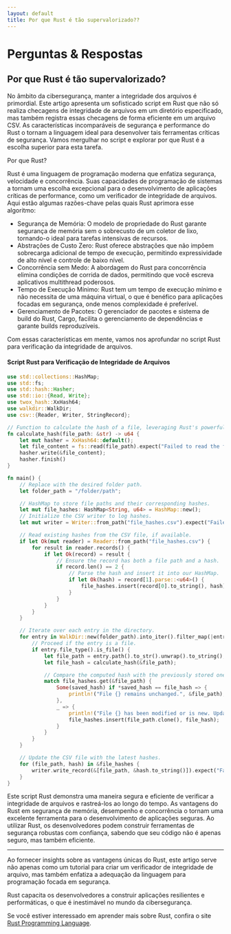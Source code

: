```yaml
---
layout: default
title: Por que Rust é tão supervalorizado??
---
```


# Perguntas & Respostas

## Por que Rust é tão supervalorizado?

No âmbito da cibersegurança, manter a integridade dos arquivos é primordial. Este artigo apresenta um sofisticado script em Rust que não só realiza checagens de integridade de arquivos em um diretório especificado, mas também registra essas checagens de forma eficiente em um arquivo CSV. As características incomparáveis de segurança e performance do Rust o tornam a linguagem ideal para desenvolver tais ferramentas críticas de segurança. Vamos mergulhar no script e explorar por que Rust é a escolha superior para esta tarefa.

Por que Rust?

Rust é uma linguagem de programação moderna que enfatiza segurança, velocidade e concorrência. Suas capacidades de programação de sistemas a tornam uma escolha excepcional para o desenvolvimento de aplicações críticas de performance, como um verificador de integridade de arquivos. Aqui estão algumas razões-chave pelas quais Rust aprimora esse algoritmo:

- Segurança de Memória: O modelo de propriedade do Rust garante segurança de memória sem o sobrecusto de um coletor de lixo, tornando-o ideal para tarefas intensivas de recursos.
- Abstrações de Custo Zero: Rust oferece abstrações que não impõem sobrecarga adicional de tempo de execução, permitindo expressividade de alto nível e controle de baixo nível.
- Concorrência sem Medo: A abordagem do Rust para concorrência elimina condições de corrida de dados, permitindo que você escreva aplicativos multithread poderosos.
- Tempo de Execução Mínimo: Rust tem um tempo de execução mínimo e não necessita de uma máquina virtual, o que é benéfico para aplicações focadas em segurança, onde menos complexidade é preferível.
- Gerenciamento de Pacotes: O gerenciador de pacotes e sistema de build do Rust, Cargo, facilita o gerenciamento de dependências e garante builds reproduzíveis.

Com essas características em mente, vamos nos aprofundar no script Rust para verificação da integridade de arquivos.

#### Script Rust para Verificação de Integridade de Arquivos

```rust
use std::collections::HashMap;
use std::fs;
use std::hash::Hasher;
use std::io::{Read, Write};
use twox_hash::XxHash64;
use walkdir::WalkDir;
use csv::{Reader, Writer, StringRecord};

// Function to calculate the hash of a file, leveraging Rust's powerful hashing capabilities.
fn calculate_hash(file_path: &str) -> u64 {
    let mut hasher = XxHash64::default();
    let file_content = fs::read(file_path).expect("Failed to read the file");
    hasher.write(&file_content);
    hasher.finish()
}

fn main() {
    // Replace with the desired folder path.
    let folder_path = "/folder/path";

    // HashMap to store file paths and their corresponding hashes.
    let mut file_hashes: HashMap<String, u64> = HashMap::new();
    // Initialize the CSV writer to log hashes.
    let mut writer = Writer::from_path("file_hashes.csv").expect("Failed to create the CSV file");

    // Read existing hashes from the CSV file, if available.
    if let Ok(mut reader) = Reader::from_path("file_hashes.csv") {
        for result in reader.records() {
            if let Ok(record) = result {
                // Ensure the record has both a file path and a hash.
                if record.len() == 2 {
                    // Parse the hash and insert it into our HashMap.
                    if let Ok(hash) = record[1].parse::<u64>() {
                        file_hashes.insert(record[0].to_string(), hash);
                    }
                }
            }
        }
    }

    // Iterate over each entry in the directory.
    for entry in WalkDir::new(folder_path).into_iter().filter_map(|entry| entry.ok()) {
        // Proceed if the entry is a file.
        if entry.file_type().is_file() {
            let file_path = entry.path().to_str().unwrap().to_string();
            let file_hash = calculate_hash(&file_path);

            // Compare the computed hash with the previously stored one, if any.
            match file_hashes.get(&file_path) {
                Some(saved_hash) if *saved_hash == file_hash => {
                    println!("File {} remains unchanged.", &file_path);
                },
                _ => {
                    println!("File {} has been modified or is new. Updating hash.", &file_path);
                    file_hashes.insert(file_path.clone(), file_hash);
                }
            }
        }
    }

    // Update the CSV file with the latest hashes.
    for (file_path, hash) in &file_hashes {
        writer.write_record(&[file_path, &hash.to_string()]).expect("Failed to write to the CSV file");
    }
}
```

Este script Rust demonstra uma maneira segura e eficiente de verificar a integridade de arquivos e rastreá-los ao longo do tempo. As vantagens do Rust em segurança de memória, desempenho e concorrência o tornam uma excelente ferramenta para o desenvolvimento de aplicações seguras. Ao utilizar Rust, os desenvolvedores podem construir ferramentas de segurança robustas com confiança, sabendo que seu código não é apenas seguro, mas também eficiente.

---

Ao fornecer insights sobre as vantagens únicas do Rust, este artigo serve não apenas como um tutorial para criar um verificador de integridade de arquivo, mas também enfatiza a adequação da linguagem para programação focada em segurança. 

Rust capacita os desenvolvedores a construir aplicações resilientes e performáticas, o que é inestimável no mundo da cibersegurança. 

Se você estiver interessado em aprender mais sobre Rust, confira o site [Rust Programming Language](https://www.rust-lang.org/).